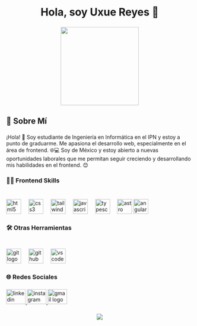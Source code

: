 <h1 align="center">Hola, soy Uxue Reyes 👋</h1>

###

<div align="center">
  <img height="210" src="https://miro.medium.com/v2/resize:fit:1400/1*0KFB17_NGTPB0XWyc4BSgQ.jpeg"  />
</div>

###

<h2 align="left">👤 Sobre Mí</h2>

###

<p align="left">¡Hola! 👋 Soy estudiante de Ingeniería en Informática en el IPN y estoy a punto de graduarme. Me apasiona el desarrollo web, especialmente en el área de frontend. 🌐💻 Soy de México y estoy abierto a nuevas oportunidades laborales que me permitan seguir creciendo y desarrollando mis habilidades en el frontend. 😊</p>

###

<h3 align="left">🧑‍💻 Frontend Skills</h3>

###

<br clear="both">

<div align="left">
  <img src="https://cdn.jsdelivr.net/gh/devicons/devicon/icons/html5/html5-original.svg" height="40" alt="html5 logo"  />
  <img width="12" />
  <img src="https://cdn.jsdelivr.net/gh/devicons/devicon/icons/css3/css3-original.svg" height="40" alt="css3 logo"  />
  <img width="12" />
  <img src="https://cdn.jsdelivr.net/gh/devicons/devicon/icons/tailwindcss/tailwindcss-original-wordmark.svg" height="40" alt="tailwindcss logo"  />
  <img width="12" />
  <img src="https://cdn.jsdelivr.net/gh/devicons/devicon/icons/javascript/javascript-original.svg" height="40" alt="javascript logo"  />
  <img width="12" />
  <img src="https://cdn.jsdelivr.net/gh/devicons/devicon/icons/typescript/typescript-original.svg" height="40" alt="typescript logo"  />
  <img width="12" />
  <img src="https://cdn.simpleicons.org/astro/FF5D01" height="40" alt="astro logo"  />
  <img src="https://cdn.simpleicons.org/angular?viewbox=auto" height="40" alt="angular logo" />
</div>

###

<h3 align="left">🛠️ Otras Herramientas</h3>

###

<br clear="both">

<div align="left">
  <img src="https://cdn.jsdelivr.net/gh/devicons/devicon/icons/git/git-original.svg" height="40" alt="git logo"  />
  <img width="12" />
  <img src="https://cdn.jsdelivr.net/gh/devicons/devicon/icons/github/github-original.svg" height="40" alt="github logo"  />
  <img width="12" />
  <img src="https://cdn.jsdelivr.net/gh/devicons/devicon/icons/vscode/vscode-original.svg" height="40" alt="vscode logo"  />
</div>

###

<h3 align="left">🌐 Redes Sociales</h3>

###

<div align="left">
  <a href="https://www.linkedin.com/in/uxue-reyes-3247701a8/" target="_blank">
    <img src="https://raw.githubusercontent.com/maurodesouza/profile-readme-generator/master/src/assets/icons/social/linkedin/default.svg" width="52" height="40" alt="linkedin logo"  />
  </a>
  <a href="https://www.instagram.com/utsu_reyes/" target="_blank">
    <img src="https://raw.githubusercontent.com/maurodesouza/profile-readme-generator/master/src/assets/icons/social/instagram/default.svg" width="52" height="40" alt="instagram logo"  />
  </a>
  <a href="uxuereyes@gmail.com" target="_blank">
    <img src="https://raw.githubusercontent.com/maurodesouza/profile-readme-generator/master/src/assets/icons/social/gmail/default.svg" width="52" height="40" alt="gmail logo"  />
  </a>
</div>

###

<div align="center">
  <img src="https://profile-counter.glitch.me/Uxue404/count.svg?"  />
</div>

###
